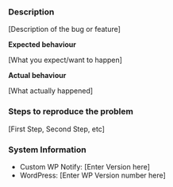 ### Description 

[Description of the bug or feature]

**Expected behaviour** 

[What you expect/want to happen]

**Actual behaviour** 

[What actually happened]

### Steps to reproduce the problem

[First Step, Second Step, etc]

### System Information

- Custom WP Notify: [Enter Version here] 
- WordPress: [Enter WP Version number here] 
